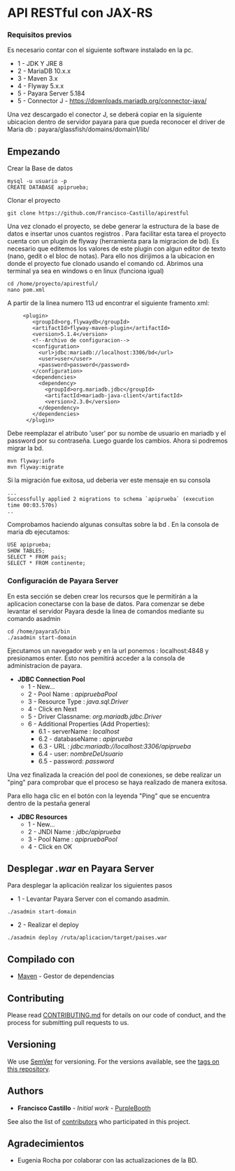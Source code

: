 # API RESTful con JAX-RS

### Requisitos previos

Es necesario contar con el siguiente software instalado en la pc.
 * 1 - JDK Y JRE 8
 * 2 - MariaDB 10.x.x
 * 3 - Maven 3.x
 * 4 - Flyway 5.x.x
 * 5 - Payara Server 5.184
 * 5 - Connector J - https://downloads.mariadb.org/connector-java/

Una vez descargado el conector J, se deberá copiar en la siguiente ubicacion dentro de servidor payara para que pueda reconocer el driver de Maria db : payara/glassfish/domains/domain1/lib/

## Empezando

Crear la Base de datos
```
mysql -u usuario -p
CREATE DATABASE apiprueba;
```
Clonar el proyecto
```
git clone https://github.com/Francisco-Castillo/apirestful
```
Una vez clonado el proyecto, se debe generar la estructura de la base de datos e insertar unos cuantos registros . Para facilitar esta tarea el proyecto cuenta con un plugin de flyway (herramienta para la migracion de bd). Es necesario que editemos los valores de este plugin con algun editor de texto (nano, gedit o el bloc de notas). Para ello nos dirijimos a la ubicacion en donde el proyecto fue clonado usando el comando cd.
Abrimos una terminal ya sea en windows o en linux (funciona igual)
```
cd /home/proyecto/apirestful/
nano pom.xml
```
A partir de la linea numero 113 ud encontrar el siguiente framento xml: 
```
     <plugin>
        <groupId>org.flywaydb</groupId>
        <artifactId>flyway-maven-plugin</artifactId>
        <version>5.1.4</version>
        <!--Archivo de configuracion-->
        <configuration>
          <url>jdbc:mariadb://localhost:3306/bd</url>
          <user>user</user>
          <password>password</password>
        </configuration>
        <dependencies>
          <dependency>
            <groupId>org.mariadb.jdbc</groupId>
            <artifactId>mariadb-java-client</artifactId>
            <version>2.3.0</version>
          </dependency> 
        </dependencies>
      </plugin>
```
Debe reemplazar el atributo 'user' por su nombe de usuario en mariadb y el password por su contraseña.
Luego guarde los cambios. Ahora si podremos migrar la bd.
```
mvn flyway:info
mvn flyway:migrate
```
Si la migración fue exitosa, ud deberia ver este mensaje en su consola
```
...
Successfully applied 2 migrations to schema `apiprueba` (execution time 00:03.570s)
..
```
Comprobamos haciendo algunas consultas sobre la bd . En la consola de maria db ejecutamos:
```
USE apiprueba;
SHOW TABLES;
SELECT * FROM pais;
SELECT * FROM continente;
```

### Configuración de Payara Server
En esta sección se deben crear los recursos que le permitirán a la aplicacion conectarse con la base de datos. Para comenzar se debe levantar el servidor Payara desde la linea de comandos mediante su comando asadmin
```
cd /home/payara5/bin
./asadmin start-domain
```
Ejecutamos un navegador web y en la url ponemos : localhost:4848 y presionamos enter. Esto nos pemitirá acceder a la consola de administracion de payara.

* **JDBC Connection Pool**
  * 1 - New...
  * 2 - Pool Name :     *apipruebaPool*
  * 3 - Resource Type : *java.sql.Driver*
  * 4 - Click en Next
  * 5 - Driver Classname:  *org.mariadb.jdbc.Driver*
  * 6 - Additional Properties (Add Properties):
    * 6.1 - serverName : *localhost*
    * 6.2 - databaseName : *apiprueba*
    * 6.3 - URL : *jdbc:mariadb://localhost:3306/apiprueba*
    * 6.4 - user: *nombreDeUsuario*
    * 6.5 - password: *password*
    
Una vez finalizada la creación del pool de conexiones, se debe realizar un "ping" para comprobar que el proceso se haya realizado de manera exitosa.

Para ello haga clic en el botón con la leyenda "Ping" que se encuentra dentro de la pestaña general 

    
* **JDBC Resources**
  * 1 - New...
  * 2 - JNDI Name :     *jdbc/apiprueba*
  * 3 - Pool Name : *apipruebaPool*
  * 4 - Click en OK
  
## Desplegar *.war* en Payara Server

Para desplegar la aplicación realizar los siguientes pasos
* 1 - Levantar Payara Server con el comando asadmin.

```
./asadmin start-domain
```
* 2 - Realizar el deploy

```
./asadmin deploy /ruta/aplicacion/target/paises.war
```

## Compilado con

* [Maven](https://maven.apache.org/) - Gestor de dependencias

## Contributing

Please read [CONTRIBUTING.md](https://gist.github.com/PurpleBooth/b24679402957c63ec426) for details on our code of conduct, and the process for submitting pull requests to us.

## Versioning

We use [SemVer](http://semver.org/) for versioning. For the versions available, see the [tags on this repository](https://github.com/your/project/tags). 

## Authors

* **Francisco Castillo** - *Initial work* - [PurpleBooth](https://github.com/PurpleBooth)

See also the list of [contributors](https://github.com/your/project/contributors) who participated in this project.



## Agradecimientos

* Eugenia Rocha por colaborar con las actualizaciones de la BD.


